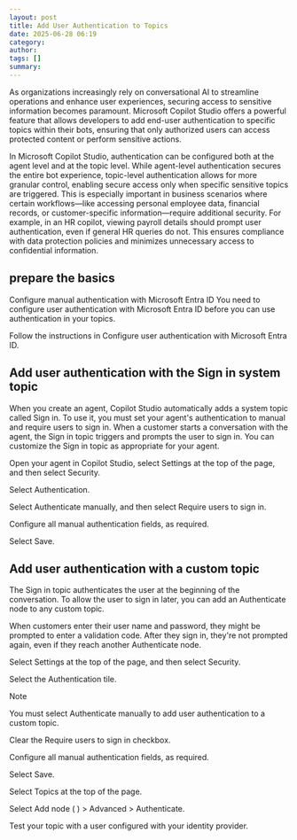 ```yaml
---
layout: post
title: Add User Authentication to Topics
date: 2025-06-28 06:19
category: 
author: 
tags: []
summary: 
---
```


As organizations increasingly rely on conversational AI to streamline operations and enhance user experiences, securing access to sensitive information becomes paramount. Microsoft Copilot Studio offers a powerful feature that allows developers to add end-user authentication to specific topics within their bots, ensuring that only authorized users can access protected content or perform sensitive actions.

In Microsoft Copilot Studio, authentication can be configured both at the agent level and at the topic level. While agent-level authentication secures the entire bot experience, topic-level authentication allows for more granular control, enabling secure access only when specific sensitive topics are triggered. This is especially important in business scenarios where certain workflows—like accessing personal employee data, financial records, or customer-specific information—require additional security. For example, in an HR copilot, viewing payroll details should prompt user authentication, even if general HR queries do not. This ensures compliance with data protection policies and minimizes unnecessary access to confidential information.

## prepare the basics
Configure manual authentication with Microsoft Entra ID
You need to configure user authentication with Microsoft Entra ID before you can use authentication in your topics.

Follow the instructions in Configure user authentication with Microsoft Entra ID.

## Add user authentication with the Sign in system topic
When you create an agent, Copilot Studio automatically adds a system topic called Sign in. To use it, you must set your agent's authentication to manual and require users to sign in. When a customer starts a conversation with the agent, the Sign in topic triggers and prompts the user to sign in. You can customize the Sign in topic as appropriate for your agent.



Open your agent in Copilot Studio, select Settings at the top of the page, and then select Security.

Select Authentication.

Select Authenticate manually, and then select Require users to sign in.

Configure all manual authentication fields, as required.

Select Save.


## Add user authentication with a custom topic
The Sign in topic authenticates the user at the beginning of the conversation. To allow the user to sign in later, you can add an Authenticate node to any custom topic.

When customers enter their user name and password, they might be prompted to enter a validation code. After they sign in, they're not prompted again, even if they reach another Authenticate node.

Select Settings at the top of the page, and then select Security.

Select the Authentication tile.

 Note

You must select Authenticate manually to add user authentication to a custom topic.

Clear the Require users to sign in checkbox.

Configure all manual authentication fields, as required.

Select Save.

Select Topics at the top of the page.

Select Add node (  ) > Advanced > Authenticate.

Test your topic with a user configured with your identity provider.